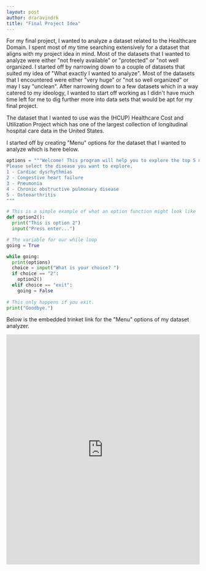 ```yaml
---
layout: post
author: draravindrk
title: "Final Project Idea"
---
```


For my final project, I wanted to analyze a dataset related to the Healthcare Domain. I spent most of my time searching extensively for a
dataset that aligns with my project idea in mind. Most of the datasets that I wanted to analyze were either "not freely available"
or "protected" or "not well organized. I started off by narrowing down to a couple of datasets that suited my idea of 
"What exactly I wanted to analyze". Most of the datasets that I encountered were either "very huge" or "not so well organized"
or may I say "unclean". After narrowing down to a few datasets which in a way catered to my ideology, I wanted to start off 
working as I didn't have much time left for me to dig further more into data sets that would be apt for my final project.

The dataset that I wanted to use was the (HCUP) Healthcare Cost and Utilization Project which has one of the largest
collection of longitudinal hospital care data in the United States.

I started off by creating "Menu" options for the dataset that I wanted to analyze which is here below.


```python
options = """Welcome! This program will help you to explore the top 5 most common diagnoses for Inpatient Stays.
Please select the disease you want to explore.
1 - Cardiac dysrhythmias
2 - Congestive heart failure
3 - Pneumonia
4 - Chronic obstructive pulmonary disease
5 - Osteoarthritis
"""

# This is a simple example of what an option function might look like
def option2():
  print("This is option 2")
  input("Press enter...")

# The variable for our while loop  
going = True

while going:
  print(options)
  choice = input("What is your choice? ")
  if choice == "2":
    option2()
  elif choice == "exit":
    going = False
    
# This only happens if you exit.
print("Goodbye.")
```
Below is the embedded trinket link for the "Menu" options of my dataset analyzer.

<iframe src="https://trinket.io/embed/python/1e086fb69c" width="100%" height="600" frameborder="0" marginwidth="0" marginheight="0" allowfullscreen></iframe>

